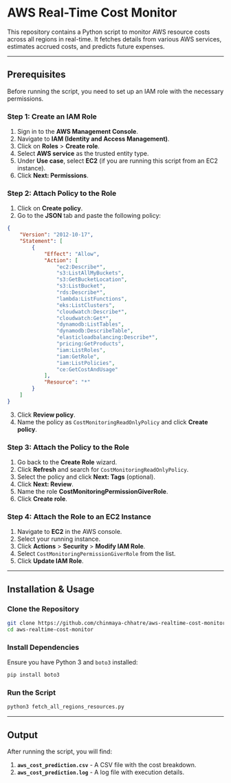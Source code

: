 # AWS Real-Time Cost Monitor

This repository contains a Python script to monitor AWS resource costs across all regions in real-time. It fetches details from various AWS services, estimates accrued costs, and predicts future expenses.

---

## Prerequisites

Before running the script, you need to set up an IAM role with the necessary permissions.

### Step 1: Create an IAM Role

1. Sign in to the **AWS Management Console**.
2. Navigate to **IAM (Identity and Access Management)**.
3. Click on **Roles** > **Create role**.
4. Select **AWS service** as the trusted entity type.
5. Under **Use case**, select **EC2** (if you are running this script from an EC2 instance).
6. Click **Next: Permissions**.

### Step 2: Attach Policy to the Role

1. Click on **Create policy**.
2. Go to the **JSON** tab and paste the following policy:

```json
{
    "Version": "2012-10-17",
    "Statement": [
        {
            "Effect": "Allow",
            "Action": [
                "ec2:Describe*",
                "s3:ListAllMyBuckets",
                "s3:GetBucketLocation",
                "s3:ListBucket",
                "rds:Describe*",
                "lambda:ListFunctions",
                "eks:ListClusters",
                "cloudwatch:Describe*",
                "cloudwatch:Get*",
                "dynamodb:ListTables",
                "dynamodb:DescribeTable",
                "elasticloadbalancing:Describe*",
                "pricing:GetProducts",
                "iam:ListRoles",
                "iam:GetRole",
                "iam:ListPolicies",
                "ce:GetCostAndUsage"
            ],
            "Resource": "*"
        }
    ]
}
```

3. Click **Review policy**.
4. Name the policy as `CostMonitoringReadOnlyPolicy` and click **Create policy**.

### Step 3: Attach the Policy to the Role

1. Go back to the **Create Role** wizard.
2. Click **Refresh** and search for `CostMonitoringReadOnlyPolicy`.
3. Select the policy and click **Next: Tags** (optional).
4. Click **Next: Review**.
5. Name the role **CostMonitoringPermissionGiverRole**.
6. Click **Create role**.

### Step 4: Attach the Role to an EC2 Instance

1. Navigate to **EC2** in the AWS console.
2. Select your running instance.
3. Click **Actions** > **Security** > **Modify IAM Role**.
4. Select `CostMonitoringPermissionGiverRole` from the list.
5. Click **Update IAM Role**.

---

## Installation & Usage

### Clone the Repository

```bash
git clone https://github.com/chinmaya-chhatre/aws-realtime-cost-monitor.git
cd aws-realtime-cost-monitor
```

### Install Dependencies

Ensure you have Python 3 and `boto3` installed:

```bash
pip install boto3
```

### Run the Script

```bash
python3 fetch_all_regions_resources.py
```

---

## Output

After running the script, you will find:

1. **`aws_cost_prediction.csv`** - A CSV file with the cost breakdown.
2. **`aws_cost_prediction.log`** - A log file with execution details.
